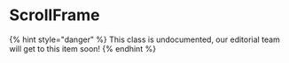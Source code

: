 # ScrollFrame

{% hint style="danger" %}
This class is undocumented, our editorial team will get to this item soon!
{% endhint %}
